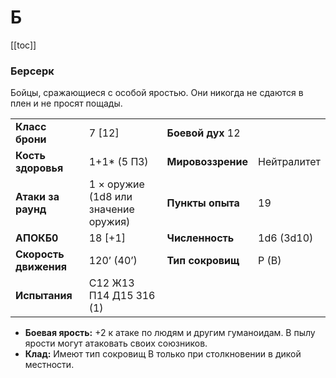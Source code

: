 # Б

[[toc]]

### Берсерк

Бойцы, сражающиеся с особой яростью. Они никогда не сдаются в плен и не просят пощады.

|                       |                                      |                       |             |
| :-------------------- | :----------------------------------- | :-------------------- | :---------- |
| **Класс брони**       | 7 [12]                               | **Боевой дух**     12 |             |
| **Кость здоровья**    | 1+1* (5 ПЗ)                          | **Мировоззрение**     | Нейтралитет |
| **Атаки за раунд**    | 1 × оружие (1d8 или значение оружия) | **Пункты опыта**      | 19          |
| **АПОКБ0**            | 18 [+1]                              | **Численность**       | 1d6 (3d10)  |
| **Скорость движения** | 120’ (40’)                           | **Тип сокровищ**      | P (B)       |
| **Испытания**         | C12 Ж13 П14 Д15 З16 (1)              |                       |             |


- **Боевая ярость:** +2 к атаке по людям и другим гуманоидам. В пылу ярости могут атаковать своих союзников.
- **Клад:** Имеют тип сокровищ B только при столкновении в дикой местности.